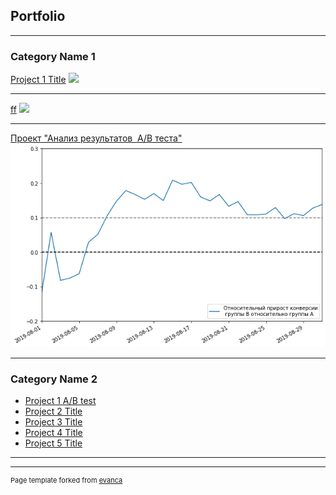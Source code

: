 ## Portfolio

---

### Category Name 1 

[Project 1 Title](/sample_page)
<img src="images/dummy_thumbnail.jpg?raw=true"/>

---
[ff](/pdf/sample_presentation.pdf)
<img src="images/dummy_thumbnail.jpg?raw=true"/>

---
[Проект "Анализ результатов  A/B теста"](project_1.md)
<img src="images/ab_conv.png?raw=true"/>

---

### Category Name 2

- [Project 1 A/B test](https://github.com/annlucic/yandex_praktikum/blob/master/ab_testing.ipynb)
- [Project 2 Title](http://example.com/)
- [Project 3 Title](http://example.com/)
- [Project 4 Title](http://example.com/)
- [Project 5 Title](http://example.com/)

---




---
<p style="font-size:11px">Page template forked from <a href="https://github.com/evanca/quick-portfolio">evanca</a></p>
<!-- Remove above link if you don't want to attibute -->

